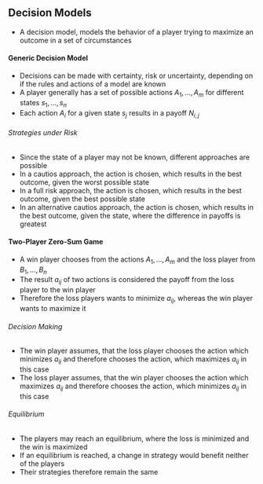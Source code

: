 ## Decision Models
- A decision model, models the behavior of a player trying to maximize an outcome in a set of circumstances
#### Generic Decision Model
- Decisions can be made with certainty, risk or uncertainty, depending on if the rules and actions of a model are known
- A player generally has a set of possible actions $A_1, ..., A_m$ for different states $s_1, ..., s_n$
- Each action $A_i$ for a given state $s_j$ results in a payoff $N_{i, j}$
###### Strategies under Risk
- Since the state of a player may not be known, different approaches are possible
- In a cautios approach, the action is chosen, which results in the best outcome, given the worst possible state
- In a full risk approach, the action is chosen, which results in the best outcome, given the best possible state
- In an alternative cautios approach, the action is chosen, which results in the best outcome, given the state, where the difference in payoffs is greatest
#### Two-Player Zero-Sum Game
- A win player chooses from the actions $A_1, ..., A_m$ and the loss player from $B_1, ..., B_n$
- The result $a_{ij}$ of two actions is considered the payoff from the loss player to the win player
- Therefore the loss players wants to minimize $a_{ij}$, whereas the win player wants to maximize it
###### Decision Making
- The win player assumes, that the loss player chooses the action which minimizes $a_{ij}$ and therefore chooses the action, which maximizes $a_{ij}$ in this case
- The loss player assumes, that the win player chooses the action which maximizes $a_{ij}$ and therefore chooses the action, which minimizes $a_{ij}$ in this case
###### Equilibrium
- The players may reach an equilibrium, where the loss is minimized and the win is maximized
- If an equilibrium is reached, a change in strategy would benefit neither of the players
- Their strategies therefore remain the same